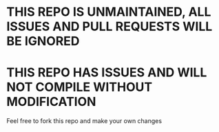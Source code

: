 # THIS REPO IS UNMAINTAINED, ALL ISSUES AND PULL REQUESTS WILL BE IGNORED
# THIS REPO HAS ISSUES AND WILL NOT COMPILE WITHOUT MODIFICATION

Feel free to fork this repo and make your own changes
